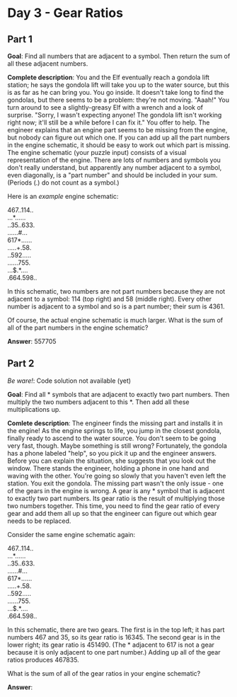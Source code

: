# Day 3 - Gear Ratios

## Part 1 
**Goal**: Find all numbers that are adjacent to a symbol. Then return the sum of all these adjacent numbers.

**Complete description**: You and the Elf eventually reach a gondola lift station; he says the gondola lift will take you up to the water source, but this is as far as he can bring you. You go inside. It doesn't take long to find the gondolas, but there seems to be a problem: they're not moving. "Aaah!" You turn around to see a slightly-greasy Elf with a wrench and a look of surprise. "Sorry, I wasn't expecting anyone! The gondola lift isn't working right now; it'll still be a while before I can fix it." You offer to help. The engineer explains that an engine part seems to be missing from the engine, but nobody can figure out which one. If you can add up all the part numbers in the engine schematic, it should be easy to work out which part is missing. The engine schematic (your puzzle input) consists of a visual representation of the engine. There are lots of numbers and symbols you don't really understand, but apparently any number adjacent to a symbol, even diagonally, is a "part number" and should be included in your sum. (Periods (.) do not count as a symbol.)

Here is an *example* engine schematic:

467..114..\
...\*......\
..35..633.\
......#...\
617\*......\
.....+.58.\
..592.....\
......755.\
...$.\*....\
.664.598..

In this schematic, two numbers are not part numbers because they are not adjacent to a symbol: 114 (top right) and 58 (middle right). Every other number is adjacent to a symbol and so is a part number; their sum is 4361.

Of course, the actual engine schematic is much larger. What is the sum of all of the part numbers in the engine schematic?

**Answer**: 557705


## Part 2 
*Be ware!*: Code solution not available (yet)

**Goal**: Find all \* symbols that are adjacent to exactly two part numbers. Then multiply the two numbers adjacent to this \*. Then add all these multiplications up.

**Comlete description**: The engineer finds the missing part and installs it in the engine! As the engine springs to life, you jump in the closest gondola, finally ready to ascend to the water source. You don't seem to be going very fast, though. Maybe something is still wrong? Fortunately, the gondola has a phone labeled "help", so you pick it up and the engineer answers. Before you can explain the situation, she suggests that you look out the window. There stands the engineer, holding a phone in one hand and waving with the other. You're going so slowly that you haven't even left the station. You exit the gondola. The missing part wasn't the only issue - one of the gears in the engine is wrong. A gear is any * symbol that is adjacent to exactly two part numbers. Its gear ratio is the result of multiplying those two numbers together. This time, you need to find the gear ratio of every gear and add them all up so that the engineer can figure out which gear needs to be replaced.

Consider the same engine schematic again:

467..114..\
...\*......\
..35..633.\
......#...\
617\*......\
.....+.58.\
..592.....\
......755.\
...$.\*....\
.664.598..

In this schematic, there are two gears. The first is in the top left; it has part numbers 467 and 35, so its gear ratio is 16345. The second gear is in the lower right; its gear ratio is 451490. (The * adjacent to 617 is not a gear because it is only adjacent to one part number.) Adding up all of the gear ratios produces 467835.

What is the sum of all of the gear ratios in your engine schematic?

**Answer**: 
